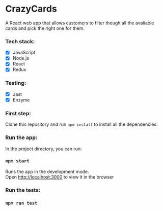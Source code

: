 # CrazyCards

A React web app that allows customers to filter though all the avaliable cards and pick the right one for them. 

### Tech stack: 
- [x] JavaScript
- [x] Node.js
- [x] React
- [x] Redux <br>

### Testing: 
- [x] Jest
- [x] Enzyme 

### First step: 

Clone this repository and run `npm install` to install all the dependencies. 

### Run the app: 

In the project directory, you can run:

### `npm start`

Runs the app in the development mode.<br>
Open [http://localhost:3000](http://localhost:3000) to view it in the browser

### Run the tests: 

### `npm run test`
